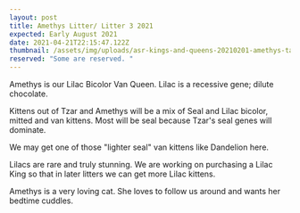 ```yaml
---
layout: post
title: Amethys Litter/ Litter 3 2021
expected: Early August 2021
date: 2021-04-21T22:15:47.122Z
thumbnail: /assets/img/uploads/asr-kings-and-queens-20210201-amethys-takes-over-the-ironing-board.png
reserved: "Some are reserved. "
---
```

Amethys is our Lilac Bicolor Van Queen. Lilac is a recessive gene; dilute chocolate.

Kittens out of Tzar and Amethys will be a mix of Seal and Lilac bicolor, mitted and van kittens. Most will be seal because Tzar's seal genes will dominate. 

We may get one of those "lighter seal" van kittens like Dandelion here. 

Lilacs are rare and truly stunning. We are working on purchasing a Lilac King so that in later litters we can get more Lilac kittens. 

Amethys is a very loving cat. She loves to follow us around and wants her bedtime cuddles.